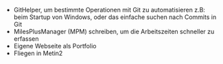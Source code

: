 - GitHelper, um bestimmte Operationen mit Git zu automatisieren z.B: beim Startup von Windows, oder das einfache suchen nach Commits in Git
- MilesPlusManager (MPM) schreiben, um die Arbeitszeiten schneller zu erfassen
- Eigene Webseite als Portfolio
- Fliegen in Metin2